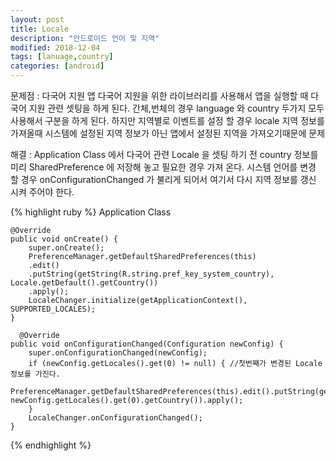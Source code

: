 ```yaml
---
layout: post
title: Locale 
description: "안드로이드 언어 및 지역"
modified: 2018-12-04
tags: [lanuage,country]
categories: [android]
---
```


문제점 : 다국어 지원 앱
다국어 지원을 위한 라이브러리를 사용해서 앱을 실행할 때 다국어 지원 관련 셋팅을 하게 된다.
간체,번체의 경우 language 와 country 두가지 모두 사용해서 구분을 하게 된다.
하지만 지역별로 이벤트를 설정 할 경우 locale 지역 정보를 가져올때 시스템에 설정된 지역 정보가 아닌 앱에서 설정된 지역을 가져오기때문에 문제   

해결 : Application Class 에서 다국어 관련 Locale 을 셋팅 하기 전 country 정보를 미리 SharedPreference 에 저장해 놓고 필요한 경우 가져 온다. 시스템 언어를 변경 할 경우 onConfigurationChanged 가 불리게 되어서 여기서 다시 지역 정보를 갱신 시켜 주어야 한다.

{% highlight ruby %}
    Application Class

    @Override
    public void onCreate() {
        super.onCreate();
        PreferenceManager.getDefaultSharedPreferences(this)
        .edit()
        .putString(getString(R.string.pref_key_system_country), Locale.getDefault().getCountry())
        .apply();
        LocaleChanger.initialize(getApplicationContext(), SUPPORTED_LOCALES);
    }

      @Override
    public void onConfigurationChanged(Configuration newConfig) {
        super.onConfigurationChanged(newConfig);
        if (newConfig.getLocales().get(0) != null) { //첫번째가 변경된 Locale 정보를 가진다.
            PreferenceManager.getDefaultSharedPreferences(this).edit().putString(getString(R.string.pref_key_system_country), newConfig.getLocales().get(0).getCountry()).apply();
        }
        LocaleChanger.onConfigurationChanged();
    }

{% endhighlight %}